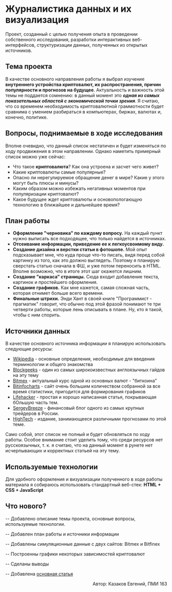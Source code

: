 Журналистика данных и их визуализация
=====================================
Проект, созданный с целью получения опыта в проведении собственного исследования, разработки интерактивных веб-интерфейсов, структуризации данных, полученных из открытых источников.

Тема проекта
------------
В качестве основного направления работы я выбрал изучение **внутреннего устройства криптовалют, их распространения, причин популярности и прогнозов на будущее**. Актуальность и важность этой темы не поддается сомнению: в данный момент это ***одная из самых показательных областей с экономической точки зрения***. Я считаю, что со временем необходимость криптовалютной граммотности будет сравнима с умением разбираться в компьютерах, биржах, валютах и, конечно, политике.

Вопросы, поднимаемые в ходе исследования
---------------------------------------
Вполне очевидно, что данный список нестатичен и будет изменяться по ходу продвижения в этом направлении. Однако наметить примерный список можно уже сейчас:
* Что такое **криптовалюта**? Как она устроена и засчет чего живет?
* Какие криптовалюты самые популярные?
* Опасно ли нерегулируемое обращение денег в мире? Какие у этого могут быть плюсы и минусы?
* Каким образом можно избежать негативных моментов при популяризации криптовалют?
* Какое будущее ждет криптовалюты и основопологающую технологию в ближайшее и дальнейшее время?

План работы
-----------
* **Оформление "черновика" по каждому вопросу.** На каждый пункт нужно выписать все подходящее, что только найдется в источниках. 
* **Отсеивание информации, приведение ее к легкоусвоимому виду.** 
* **Создание дизайна и верстки статьи в фотошопе.** Мой опыт подсказывает мне, что куда проще что-то писать, видя перед собой картинку из того, как это должно выглядеть. Поэтому я планирую сверстать статью сначала в ФШ, и уже потом переносить в HTML. Вполне возможно, что в итоге этот шаг окажется лишним.
* **Создание "каркаса" страницы.** Сюда входит добавление текста, картинок и простейшего оформления. 
* **Создание графиков.** Как мне кажется, самая сложная часть, которая отнимет больше всего времени.
* **Финальные штрихи.** Энди Хант в своей книге "Программист - прагматик" говорит, что обычно под этой фразой понимают те три четверти работы, которые лень описывать в плане. Ну, кто я такой, чтобы с ним спорить.

Источники данных
----------------

В качестве основного источника информации я планирую использовать следующие ресурсы:
* [Wikipedia](https://en.wikipedia.org/wiki/Cryptocurrency) - основные определения, необходимые для введения терминологии и общего знакомства 
* [Blockgeeks](https://blockgeeks.com/guides/what-is-cryptocurrency) - один из самых широкоизвестных англоязычных гайдов на эту тему
* [Bitmex](https://bitmex.com/app/trade/XBTUSD) - актуальный курс одной из основных валют - "биткоина"
* [Bitinfocharts](https://bitinfocharts.com) - сайт очень большим количеством собранной за все время статистики, пригодится для формирования графиков
* [Lifehacker](https://lifehacker.ru/2017/06/15/bestchange-cryptocurrency/) - простая и хорошо написанная статья, покрывающая бОльшую часть тем.
* [SergeyBreeze](http://www.sergeybreeze.ru/kriptovaljuta/plyusy-minusy-kriptovalyuty/) - финансовый блог одного из самых крупных трейдеров в России.
* [HighTech](https://hightech.fm/2017/12/05/bitcoin_predictions) - издание, занимающееся различными прогнозами по этой теме.

Само собой, этот список не полный и будет обновляться по ходу работы. Особое внимание стоит уделить тому, что среди ресурсов нет русскоязычных, т. к. я считаю, что на данный момент в рунете нет исчерпывающих и корректных статьей на эту тему.


Используемые технологии
----------------------

Для удобного оформления и визуализации полученного в ходе работы материала я собираюсь использовать стандартный веб-стек: **HTML + CSS + JavaScript**

Что нового?
----------
-- Добавлено описание темы проекта, основные вопросы, используемые технологии. 

-- Добавлен план работы и источники информации

-- Добавлены симуляционные данные с двух сайтов: Bitmex и Bitfinex

-- Построенны графики некоторых зависимостей криптовалют

-- Сделаны выводы 

-- Добавлена [основная статья](article/article.md)

<p align="right">Автор: Казаков Евгений, ПМИ 163</p>

